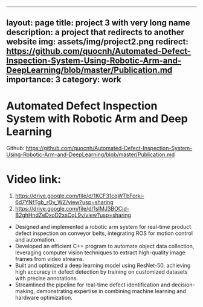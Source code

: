 
---
layout: page
title: project 3 with very long name
description: a project that redirects to another website
img: assets/img/project2.png
redirect: https://github.com/quocnh/Automated-Defect-Inspection-System-Using-Robotic-Arm-and-DeepLearning/blob/master/Publication.md
importance: 3
category: work
---


# Automated Defect Inspection System with Robotic Arm and Deep Learning
Github: https://github.com/quocnh/Automated-Defect-Inspection-System-Using-Robotic-Arm-and-DeepLearning/blob/master/Publication.md

# Video link:
1. https://drive.google.com/file/d/1KCF31cqWTbForki-6d7YNfTgb_rOv_WZ/view?usp=sharing
2. https://drive.google.com/file/d/1sIMJ3BOCjd-B2ghHndZeDxoD2xsCqL9v/view?usp=sharing

- Designed and implemented a robotic arm system for real-time product defect inspection on conveyor belts, integrating ROS for motion control and automation.
- Developed an efficient C++ program to automate object data collection, leveraging computer vision techniques to extract high-quality image frames from video streams.
- Built and optimized a deep learning model using ResNet-50, achieving high accuracy in defect detection by training on customized datasets with precise annotations.
- Streamlined the pipeline for real-time defect identification and decision-making, demonstrating expertise in combining machine learning and hardware optimization.

    



 

